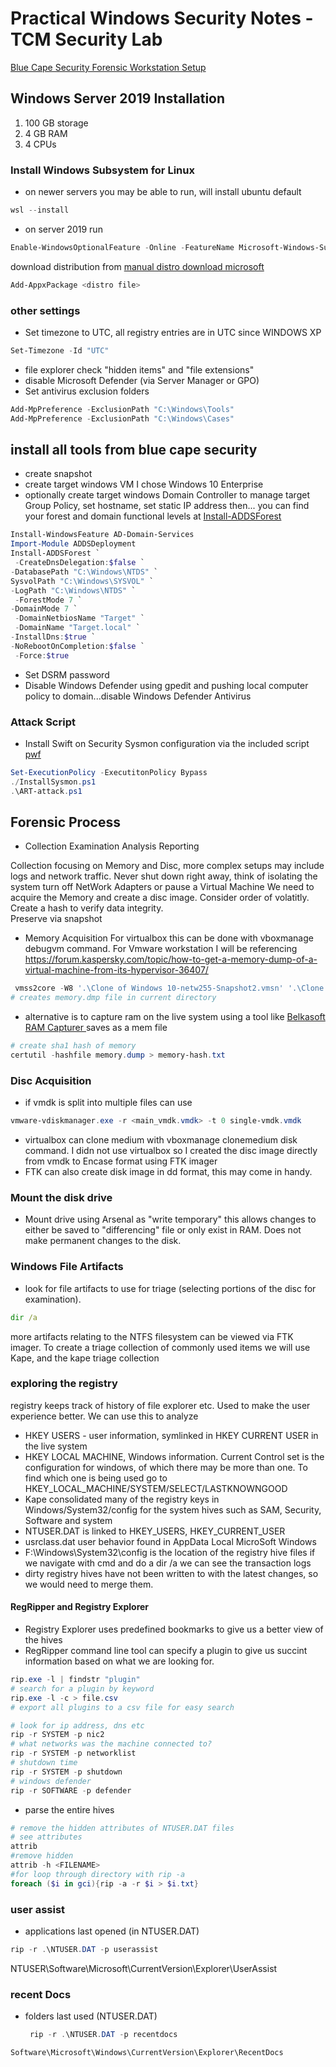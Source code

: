 # Practical Windows Security Notes -TCM Security Lab

[ Blue Cape Security Forensic Workstation Setup ](https://bluecapesecurity.com/build-your-forensic-workstation/)

## Windows Server 2019 Installation
1. 100 GB storage
2. 4 GB RAM
3. 4 CPUs

### Install Windows Subsystem for Linux

- on newer servers you may be able to run, will install ubuntu default
```powershell
wsl --install
```
- on server 2019 run 

```powershell
Enable-WindowsOptionalFeature -Online -FeatureName Microsoft-Windows-Subsystem-Linux
```
download distribution from [ manual distro download microsoft ](https://docs.microsoft.com/en-us/windows/wsl/install-manual#downloading-distributions)

```powershell
Add-AppxPackage <distro file>
```
### other settings
- Set timezone to UTC, all registry entries are in UTC since WINDOWS XP
```powershell
Set-Timezone -Id "UTC"
```
- file explorer check "hidden items" and "file extensions"
- disable Microsoft Defender (via Server Manager or GPO)
- Set antivirus exclusion folders
```powershell
Add-MpPreference -ExclusionPath "C:\Windows\Tools"
Add-MpPreference -ExclusionPath "C:\Windows\Cases"
```
## install all tools from blue cape security
- create snapshot
- create target windows VM I chose Windows 10 Enterprise
- optionally create target windows Domain Controller to manage target Group Policy, set hostname, set static IP address then...
  you can find your forest and domain functional levels at [ Install-ADDSForest ](https://learn.microsoft.com/en-us/powershell/module/addsdeployment/install-addsforest?view=windowsserver2022-ps)
```powershell
Install-WindowsFeature AD-Domain-Services
Import-Module ADDSDeployment
Install-ADDSForest `
 -CreateDnsDelegation:$false `
-DatabasePath "C:\Windows\NTDS" `
SysvolPath "C:\Windows\SYSVOL" `
-LogPath "C:\Windows\NTDS" `
 -ForestMode 7 `
-DomainMode 7 `
 -DomainNetbiosName "Target" `
 -DomainName "Target.local" `
-InstallDns:$true `
-NoRebootOnCompletion:$false `
 -Force:$true
```
- Set DSRM password
- Disable Windows Defender using gpedit and pushing local computer policy to domain...disable Windows Defender Antivirus

### Attack Script
- Install Swift on Security Sysmon configuration via the included script
[ pwf ](https://github.com/bluecapesecurity/PWF)
``` powershell
Set-ExecutionPolicy -ExecutitonPolicy Bypass
./InstallSysmon.ps1
.\ART-attack.ps1

```
## Forensic Process
- Collection Examination Analysis Reporting
  
Collection focusing on Memory and Disc, more complex setups may include logs and network traffic.  Never shut down right away, think of isolating the system turn off NetWork Adapters or pause a Virtual Machine
We need to acquire the Memory and create a disc image. Consider order of volatitly. Create a hash to verify data integrity.  
Preserve via snapshot 
- Memory Acquisition
  For virtualbox this can be done with vboxmanage debugvm command.  For Vmware workstation I will be referencing [ https://forum.kaspersky.com/topic/how-to-get-a-memory-dump-of-a-virtual-machine-from-its-hypervisor-36407/ ](https://forum.kaspersky.com/topic/how-to-get-a-memory-dump-of-a-virtual-machine-from-its-hypervisor-36407/)
```powershell
 vmss2core -W8 '.\Clone of Windows 10-netw255-Snapshot2.vmsn' '.\Clone of Windows 10-netw255-Snapshot2.vmem'
# creates memory.dmp file in current directory 
```
- alternative is to capture ram on the live system using a tool like [ Belkasoft RAM Capturer ](https://belkasoft.com/ram-capturer) saves as a mem file
```powershell
# create sha1 hash of memory
certutil -hashfile memory.dump > memory-hash.txt
```
### Disc Acquisition
- if vmdk is split into multiple files can use 
```powershell
vmware-vdiskmanager.exe -r <main_vmdk.vmdk> -t 0 single-vmdk.vmdk
```
- virtualbox can clone medium with vboxmanage clonemedium disk command.  I didn not use virtualbox so I created the disc image directly from vmdk to Encase format using FTK imager
- FTK can also create disk image in dd format, this may come in handy.
### Mount the disk drive
- Mount drive using Arsenal as "write temporary" this allows changes to either be saved to "differencing" file or only exist in RAM.  Does not make permanent changes to the disk.  
### Windows File Artifacts
- look for file artifacts to use for triage (selecting portions of the disc for examination).
```cmd
dir /a
```
more artifacts relating to the NTFS filesystem can be viewed via FTK imager.  To create a triage collection of commonly used items we will use Kape, and the kape triage collection

### exploring the registry
registry keeps track of history of file explorer etc.  Used to make the user experience better.  We can use this to analyze 
- HKEY USERS - user information, symlinked in HKEY CURRENT USER in the live system
- HKEY LOCAL MACHINE, Windows information.  Current Control set is the configuration for windows, of which there may be more than one. To find which one is being used go to HKEY_LOCAL_MACHINE/SYSTEM/SELECT/LASTKNOWNGOOD
- Kape consolidated many of the registry keys in Windows/System32/config for the system hives such as SAM, Security, Software and system
- NTUSER.DAT is linked to HKEY_USERS, HKEY_CURRENT_USER
- usrclass.dat user behavior found in AppData Local MicroSoft Windows
- F:\Windows\System32\config is the location of the registry hive files if we navigate with cmd and do a dir /a we can see the transaction logs
- dirty registry hives have not been written to with the latest changes, so we would need to merge them.
#### RegRipper and Registry Explorer
- Registry Explorer uses predefined bookmarks to give us a better view of the hives
- RegRipper command line tool can specify a plugin to give us succint information based on what we are looking for.
```powershell
rip.exe -l | findstr "plugin"
# search for a plugin by keyword
rip.exe -l -c > file.csv
# export all plugins to a csv file for easy search
```
```powershell
# look for ip address, dns etc
rip -r SYSTEM -p nic2
# what networks was the machine connected to?
rip -r SYSTEM -p networklist
# shutdown time
rip -r SYSTEM -p shutdown
# windows defender
rip -r SOFTWARE -p defender
```
- parse the entire hives
```powershell
# remove the hidden attributes of NTUSER.DAT files
# see attributes
attrib
#remove hidden
attrib -h <FILENAME>
#for loop through directory with rip -a
foreach ($i in gci){rip -a -r $i > $i.txt}
```

### user assist
- applications last opened (in NTUSER.DAT)
```powershell
rip -r .\NTUSER.DAT -p userassist
```
NTUSER\Software\Microsoft\CurrentVersion\Explorer\UserAssist
### recent Docs

- folders last used (NTUSER.DAT)
  ```powershell
   rip -r .\NTUSER.DAT -p recentdocs
```
Software\Microsoft\Windows\CurrentVersion\Explorer\RecentDocs
